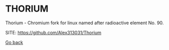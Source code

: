 # THORIUM

 Thorium - Chromium fork for linux named after radioactive element No. 90.
 
 SITE: https://github.com/Alex313031/Thorium

 [Go back](https://portable-linux-apps.github.io/apps.html)
